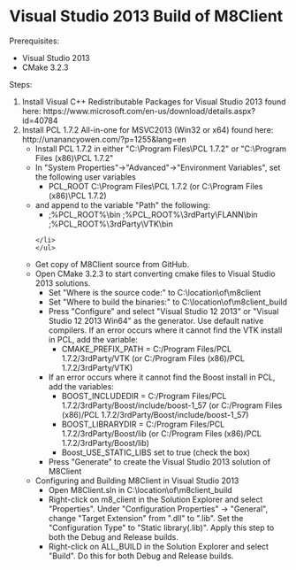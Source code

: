 # Visual Studio 2013 Build of M8Client

Prerequisites:
<ul>
    <li>Visual Studio 2013</li>
    <li>CMake 3.2.3</li>
</ul>

Steps:
<ol>
<li>Install Visual C++ Redistributable Packages for Visual Studio 2013 found here: 
	https://www.microsoft.com/en-us/download/details.aspx?id=40784
</li>
<li>Install PCL 1.7.2 All-in-one for MSVC2013 (Win32 or x64) found here: http://unanancyowen.com/?p=1255&lang=en
    <ul>
    <li>Install PCL 1.7.2 in either "C:\Program Files\PCL 1.7.2" or "C:\Program Files (x86)\PCL 1.7.2"
    </li>
    <li>In "System Properties"->"Advanced"->"Environment Variables", set the following user variables
          <ul>
          <li>
          PCL_ROOT     C:\Program Files\PCL 1.7.2 (or C:\Program Files (x86)\PCL 1.7.2)
          </li>
          </ul>
    </li>
    <li>and append to the variable "Path" the following:
          <ul>
          <li>
             ;%PCL_ROOT%\bin
             ;%PCL_ROOT%\3rdParty\FLANN\bin
             ;%PCL_ROOT%\3rdParty\VTK\bin
          </li>
          </ul>

    </li>
    </ul>
</li>

<li>Get copy of M8Client source from GitHub.
</li>


<li>Open CMake 3.2.3 to start converting cmake files to Visual Studio 2013 solutions.
    <ul>
    <li>Set "Where is the source code:" to C:\location\of\m8client
    </li>
    <li>Set "Where to build the binaries:" to C:\location\of\m8client_build
    </li>
    <li>Press "Configure" and select "Visual Studio 12 2013" or "Visual Studio 12 2013 Win64" as the generator.  Use default native compilers.
        If an error occurs where it cannot find the VTK install in PCL, add the variable:
          <ul>
          <li>CMAKE_PREFIX_PATH = C:/Program Files/PCL 1.7.2/3rdParty/VTK (or C:/Program Files (x86)/PCL 1.7.2/3rdParty/VTK)</li>
          </ul>
    </li>
    <li>
        If an error occurs where it cannot find the Boost install in PCL,
        add the variables:
          <ul>
          <li>
            BOOST_INCLUDEDIR = C:/Program Files/PCL 1.7.2/3rdParty/Boost/include/boost-1_57 (or C:/Program Files (x86)/PCL 1.7.2/3rdParty/Boost/include/boost-1_57)
          </li>
          <li>
            BOOST_LIBRARYDIR = C:/Program Files/PCL 1.7.2/3rdParty/Boost/lib (or C:/Program Files (x86)/PCL 1.7.2/3rdParty/Boost/lib)
          </li>
          <li>
            Boost_USE_STATIC_LIBS set to true (check the box)
          </li>
          </ul>
    </li>
    <li>Press "Generate" to create the Visual Studio 2013 solution of M8Client
    </li>
    </ul>
</li>


<li>Configuring and Building M8Client in Visual Studio 2013
    <ul>
    <li>Open M8Client.sln in C:\location\of\m8client_build
    </li>
    <li>Right-click on m8_client in the Solution Explorer and select "Properties".  Under "Configuration Properties" -> "General", 
     change "Target Extension" from ".dll" to ".lib".  Set the "Configuration Type" to "Static library(.lib)".
     Apply this step to both the Debug and Release builds.
    </li>
    <li>Right-click on ALL_BUILD in the Solution Explorer and select "Build".  Do this for both Debug and Release builds.
    </li>
    </ul>
</li>

</ol>
